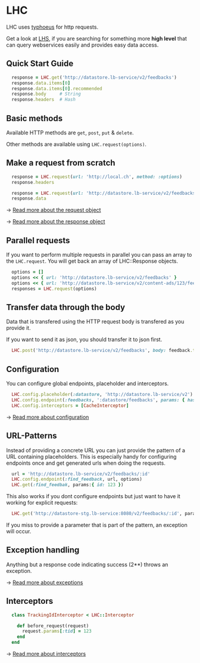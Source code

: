 LHC
===

LHC uses [typhoeus](https://github.com/typhoeus/typhoeus) for http requests.

Get a look at [LHS](https://github.com/local-ch/LHS), if you are searching for something more **high level** that can query webservices easily and provides easy data access.

## Quick Start Guide

```ruby
  response = LHC.get('http://datastore.lb-service/v2/feedbacks')
  response.data.items[0]
  response.data.items[0].recommended
  response.body     # String
  response.headers  # Hash
```

## Basic methods

Available HTTP methods are `get`, `post`, `put` & `delete`.

Other methods are available using `LHC.request(options)`.

## Make a request from scratch

```ruby
  response = LHC.request(url: 'http://local.ch', method: :options)
  response.headers

  response = LHC.request(url: 'http://datastore.lb-service/v2/feedbacks', method: :get)
  response.data
```

→ [Read more about the request object](docs/request.md)

→ [Read more about the response object](docs/response.md)

## Parallel requests

If you want to perform multiple requests in parallel you can pass an array to the `LHC.request`.
You will get back an array of LHC::Response objects.

```ruby
  options = []
  options << { url: 'http://datastore.lb-service/v2/feedbacks' }
  options << { url: 'http://datastore.lb-service/v2/content-ads/123/feedbacks' }
  responses = LHC.request(options)
```

## Transfer data through the body

Data that is transfered using the HTTP request body is transfered as you provide it.

If you want to send it as json, you should transfer it to json first.

```ruby
  LHC.post('http://datastore.lb-service/v2/feedbacks', body: feedback.to_json)
```

## Configuration

You can configure global endpoints, placeholder and interceptors.

```ruby
  LHC.config.placeholder(:datastore, 'http://datastore.lb-service/v2')
  LHC.config.endpoint(:feedbacks, ':datastore/feedbacks', params: { has_reviews: true })
  LHC.config.interceptors = [CacheInterceptor]
```

→ [Read more about configuration](docs/configuration.md)

## URL-Patterns

Instead of providing a concrete URL you can just provide the pattern of a URL containing placeholders.
This is especially handy for configuring endpoints once and get generated urls when doing the requests.

```ruby
  url = 'http://datastore.lb-service/v2/feedbacks/:id'
  LHC.config.endpoint(:find_feedback, url, options)
  LHC.get(:find_feedbak, params:{ id: 123 })
```

This also works if you dont configure endpoints but just want to have it working for explicit requests:

```ruby
  LHC.get('http://datastore-stg.lb-service:8080/v2/feedbacks/:id', params:{ id: 123 })
```

If you miss to provide a parameter that is part of the pattern, an exception will occur.

## Exception handling

Anything but a response code indicating success (2**) throws an exception.

→ [Read more about exceptions](docs/exceptions.md)

## Interceptors

```ruby
  class TrackingIdInterceptor < LHC::Interceptor

    def before_request(request)
      request.params[:tid] = 123
    end
  end
```

→ [Read more about interceptors](docs/interceptors.md)
